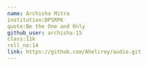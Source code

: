 ```yaml
---
name: Archisha Mitra
institution:DPSRPK
quote:Be the One and Only
github_user: archisha-15
class:11k
roll_no:14
link: https://github.com/Aheliroy/audio.git
---
```

